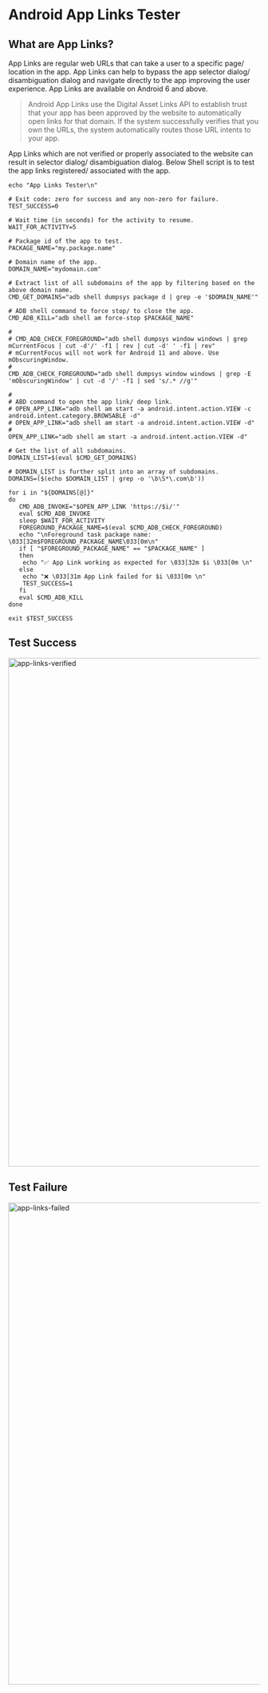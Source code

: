 # Android App Links Tester


## What are App Links? 
App Links are regular web URLs that can take a user to a specific page/ location in the app. App Links can help to bypass the app selector dialog/ disambiguation dialog and navigate directly to the app improving the user experience. App Links are available on Android 6 and above.

> Android App Links use the Digital Asset Links API to establish trust that your app has been approved by the website to automatically open links for that domain. If the system successfully verifies that you own the URLs, the system automatically routes those URL intents to your app.

App Links which are not verified or properly associated to the website can result in selector dialog/ disambiguation dialog. Below Shell script is to test the app links registered/ associated with the app.

```
echo "App Links Tester\n"

# Exit code: zero for success and any non-zero for failure.
TEST_SUCCESS=0

# Wait time (in seconds) for the activity to resume.
WAIT_FOR_ACTIVITY=5

# Package id of the app to test.
PACKAGE_NAME="my.package.name"

# Domain name of the app.
DOMAIN_NAME="mydomain.com"

# Extract list of all subdomains of the app by filtering based on the above domain name. 
CMD_GET_DOMAINS="adb shell dumpsys package d | grep -e '$DOMAIN_NAME'"

# ADB shell command to force stop/ to close the app.  
CMD_ADB_KILL="adb shell am force-stop $PACKAGE_NAME"

#
# CMD_ADB_CHECK_FOREGROUND="adb shell dumpsys window windows | grep mCurrentFocus | cut -d'/' -f1 | rev | cut -d' ' -f1 | rev"
# mCurrentFocus will not work for Android 11 and above. Use mObscuringWindow.
#
CMD_ADB_CHECK_FOREGROUND="adb shell dumpsys window windows | grep -E 'mObscuringWindow' | cut -d '/' -f1 | sed 's/.* //g'"

#
# ABD command to open the app link/ deep link. 
# OPEN_APP_LINK="adb shell am start -a android.intent.action.VIEW -c android.intent.category.BROWSABLE -d"
# OPEN_APP_LINK="adb shell am start -a android.intent.action.VIEW -d"
#
OPEN_APP_LINK="adb shell am start -a android.intent.action.VIEW -d"

# Get the list of all subdomains.
DOMAIN_LIST=$(eval $CMD_GET_DOMAINS)

# DOMAIN_LIST is further split into an array of subdomains.
DOMAINS=($(echo $DOMAIN_LIST | grep -o '\b\S*\.com\b'))

for i in "${DOMAINS[@]}"
do
   CMD_ADB_INVOKE="$OPEN_APP_LINK 'https://$i/'"
   eval $CMD_ADB_INVOKE
   sleep $WAIT_FOR_ACTIVITY
   FOREGROUND_PACKAGE_NAME=$(eval $CMD_ADB_CHECK_FOREGROUND)
   echo "\nForeground task package name: \033[32m$FOREGROUND_PACKAGE_NAME\033[0m\n"
   if [ "$FOREGROUND_PACKAGE_NAME" == "$PACKAGE_NAME" ]
   then
    echo "✅ App Link working as expected for \033[32m $i \033[0m \n"
   else
    echo "❌ \033[31m App Link failed for $i \033[0m \n"
    TEST_SUCCESS=1
   fi 
   eval $CMD_ADB_KILL
done

exit $TEST_SUCCESS

```

## Test Success

<img width="1019" alt="app-links-verified" src="https://user-images.githubusercontent.com/16755620/139094385-fe3d5145-c33b-459f-83dc-bf5547b885a7.png">

## Test Failure

<img width="966" alt="app-links-failed" src="https://user-images.githubusercontent.com/16755620/139094669-09de44e1-25ac-4178-aaeb-2f8c05ce293b.png">

